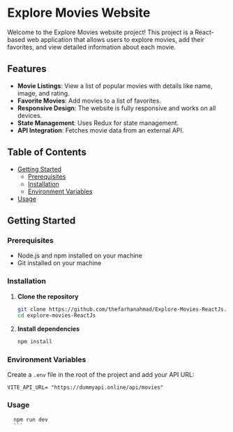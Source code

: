 # Explore Movies Website

Welcome to the Explore Movies website project! This project is a React-based web application that allows users to explore movies, add their favorites, and view detailed information about each movie.

## Features

- **Movie Listings**: View a list of popular movies with details like name, image, and rating.
- **Favorite Movies**: Add movies to a list of favorites.
- **Responsive Design**: The website is fully responsive and works on all devices.
- **State Management**: Uses Redux for state management.
- **API Integration**: Fetches movie data from an external API.

## Table of Contents

- [Getting Started](#getting-started)
  - [Prerequisites](#prerequisites)
  - [Installation](#installation)
  - [Environment Variables](#environment-variables)
- [Usage](#usage)

## Getting Started

### Prerequisites

- Node.js and npm installed on your machine
- Git installed on your machine

### Installation

1. **Clone the repository**

   ```bash
   git clone https://github.com/thefarhanahmad/Explore-Movies-ReactJs.git
   cd explore-movies-ReactJs

   ```

2. **Install dependencies**

   ```bash
   npm install
   ```

### Environment Variables

Create a `.env` file in the root of the project and add your API URL:

```env
VITE_API_URL= "https://dummyapi.online/api/movies"
```

### Usage

````bash
  npm run dev
  ```

````
